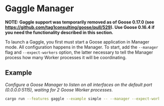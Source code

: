 # Gaggle Manager

**NOTE: Gaggle support was temporarily removed as of Goose 0.17.0 (see https://github.com/tag1consulting/goose/pull/529). Use Goose 0.16.4 if you need the functionality described in this section.**

To launch a Gaggle, you first must start a Goose application in Manager mode. All configuration happens in the Manager. To start, add the `--manager` flag and `--expect-workers` option, the latter necessary to tell the Manager process how many Worker processes it will be coordinating.

## Example

_Configure a Goose Manager to listen on all interfaces on the default port (0.0.0.0:5115), waiting for 2 Goose Worker processes._

```bash
cargo run --features gaggle --example simple -- --manager --expect-workers 2 --host http://local.dev/
```